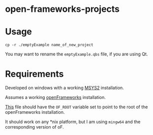 # open-frameworks-projects

# Usage
```
cp -r ./emptyExample name_of_new_project
```

You may want to rename the `emptyExample.qbs` file, if you are using Qt.

# Requirements
Developed on windows with a working [MSYS2](http://www.msys2.org/) installation.

Assumes a working [openFrameworks](https://openframeworks.cc/) installation.

[This](./emptyExample/config.make) file should have the `OF_ROOT` variable set to point to the root of the openFrameworks installation.

It should work on any *nix platform, but I am using `mingw64` and the corresponding version of oF.